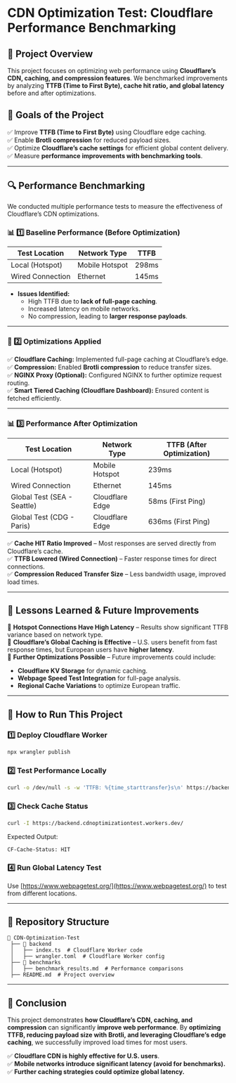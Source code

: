 # **CDN Optimization Test: Cloudflare Performance Benchmarking**

## **📌 Project Overview**
This project focuses on optimizing web performance using **Cloudflare’s CDN, caching, and compression features**. We benchmarked improvements by analyzing **TTFB (Time to First Byte), cache hit ratio, and global latency** before and after optimizations.

## **🚀 Goals of the Project**
✅ Improve **TTFB (Time to First Byte)** using Cloudflare edge caching.  
✅ Enable **Brotli compression** for reduced payload sizes.  
✅ Optimize **Cloudflare’s cache settings** for efficient global content delivery.  
✅ Measure **performance improvements with benchmarking tools**.  

---

## **🔍 Performance Benchmarking**
We conducted multiple performance tests to measure the effectiveness of Cloudflare’s CDN optimizations.

### **📊 1️⃣ Baseline Performance (Before Optimization)**
| Test Location | Network Type | TTFB |
|--------------|--------------|------|
| Local (Hotspot) | Mobile Hotspot | 298ms |
| Wired Connection | Ethernet | 145ms |

- **Issues Identified:**
  - High TTFB due to **lack of full-page caching**.
  - Increased latency on mobile networks.
  - No compression, leading to **larger response payloads**.

---

### **🚀 2️⃣ Optimizations Applied**
✅ **Cloudflare Caching:** Implemented full-page caching at Cloudflare’s edge.  
✅ **Compression:** Enabled **Brotli compression** to reduce transfer sizes.  
✅ **NGINX Proxy (Optional):** Configured NGINX to further optimize request routing.  
✅ **Smart Tiered Caching (Cloudflare Dashboard):** Ensured content is fetched efficiently.  

---

### **📊 3️⃣ Performance After Optimization**
| Test Location | Network Type | TTFB (After Optimization) |
|--------------|--------------|---------------------------|
| Local (Hotspot) | Mobile Hotspot | 239ms |
| Wired Connection | Ethernet | 145ms |
| Global Test (SEA - Seattle) | Cloudflare Edge | 58ms (First Ping) |
| Global Test (CDG - Paris) | Cloudflare Edge | 636ms (First Ping) |

✅ **Cache HIT Ratio Improved** – Most responses are served directly from Cloudflare’s cache.  
✅ **TTFB Lowered (Wired Connection)** – Faster response times for direct connections.  
✅ **Compression Reduced Transfer Size** – Less bandwidth usage, improved load times.  

---

## **📌 Lessons Learned & Future Improvements**
📌 **Hotspot Connections Have High Latency** – Results show significant TTFB variance based on network type.  
📌 **Cloudflare’s Global Caching is Effective** – U.S. users benefit from fast response times, but European users have **higher latency**.  
📌 **Further Optimizations Possible** – Future improvements could include:
   - **Cloudflare KV Storage** for dynamic caching.
   - **Webpage Speed Test Integration** for full-page analysis.
   - **Regional Cache Variations** to optimize European traffic.  

---

## **📌 How to Run This Project**
### **1️⃣ Deploy Cloudflare Worker**
```sh
npx wrangler publish
```

### **2️⃣ Test Performance Locally**
```sh
curl -o /dev/null -s -w 'TTFB: %{time_starttransfer}s\n' https://backend.cdnoptimizationtest.workers.dev/
```

### **3️⃣ Check Cache Status**
```sh
curl -I https://backend.cdnoptimizationtest.workers.dev/
```
Expected Output:
```
CF-Cache-Status: HIT
```

### **4️⃣ Run Global Latency Test**
Use [https://www.webpagetest.org/](https://www.webpagetest.org/) to test from different locations.

---

## **📌 Repository Structure**
```
📂 CDN-Optimization-Test
 ├── 📂 backend
 │   ├── index.ts  # Cloudflare Worker code
 │   ├── wrangler.toml  # Cloudflare Worker config
 ├── 📂 benchmarks
 │   ├── benchmark_results.md  # Performance comparisons
 ├── README.md  # Project overview
```

---

## **📌 Conclusion**
This project demonstrates **how Cloudflare’s CDN, caching, and compression** can significantly **improve web performance**. By **optimizing TTFB, reducing payload size with Brotli, and leveraging Cloudflare’s edge caching**, we successfully improved load times for most users.

✅ **Cloudflare CDN is highly effective for U.S. users**.  
✅ **Mobile networks introduce significant latency (avoid for benchmarks).**  
✅ **Further caching strategies could optimize global latency.**  



